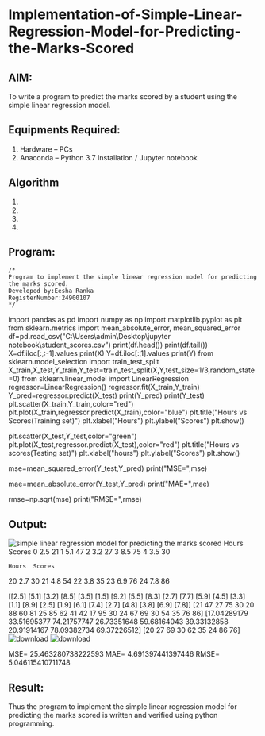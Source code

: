 # Implementation-of-Simple-Linear-Regression-Model-for-Predicting-the-Marks-Scored

## AIM:
To write a program to predict the marks scored by a student using the simple linear regression model.

## Equipments Required:
1. Hardware – PCs
2. Anaconda – Python 3.7 Installation / Jupyter notebook

## Algorithm
1. 
2. 
3. 
4. 

## Program:
```
/*
Program to implement the simple linear regression model for predicting the marks scored.
Developed by:Eesha Ranka
RegisterNumber:24900107 
*/
```
import pandas as pd
import numpy as np
import matplotlib.pyplot as plt
from sklearn.metrics import mean_absolute_error, mean_squared_error
df=pd.read_csv("C:\\Users\\admin\\Desktop\\jupyter notebook\\student_scores.csv")
print(df.head())
print(df.tail())
X=df.iloc[:,:-1].values
print(X)
Y=df.iloc[:,1].values
print(Y)
from sklearn.model_selection import train_test_split
X_train,X_test,Y_train,Y_test=train_test_split(X,Y,test_size=1/3,random_state=0)
from sklearn.linear_model import LinearRegression
regressor=LinearRegression()
regressor.fit(X_train,Y_train)
Y_pred=regressor.predict(X_test)
print(Y_pred)
print(Y_test)
plt.scatter(X_train,Y_train,color="red")
plt.plot(X_train,regressor.predict(X_train),color="blue")
plt.title("Hours vs Scores(Training set)")
plt.xlabel("Hours")
plt.ylabel("Scores")
plt.show()

plt.scatter(X_test,Y_test,color="green")
plt.plot(X_test,regressor.predict(X_test),color="red")
plt.title("Hours vs scores(Testing set)")
plt.xlabel("hours")
plt.ylabel("Scores")
plt.show()

mse=mean_squared_error(Y_test,Y_pred)
print("MSE=",mse)

mae=mean_absolute_error(Y_test,Y_pred)
print("MAE=",mae)

rmse=np.sqrt(mse)
print("RMSE=",rmse)

## Output:
![simple linear regression model for predicting the marks scored](sam.png)
   Hours  Scores
0    2.5      21
1    5.1      47
2    3.2      27
3    8.5      75
4    3.5      30

    Hours  Scores
20    2.7      30
21    4.8      54
22    3.8      35
23    6.9      76
24    7.8      86

[[2.5]
 [5.1]
 [3.2]
 [8.5]
 [3.5]
 [1.5]
 [9.2]
 [5.5]
 [8.3]
 [2.7]
 [7.7]
 [5.9]
 [4.5]
 [3.3]
 [1.1]
 [8.9]
 [2.5]
 [1.9]
 [6.1]
 [7.4]
 [2.7]
 [4.8]
 [3.8]
 [6.9]
 [7.8]]
[21 47 27 75 30 20 88 60 81 25 85 62 41 42 17 95 30 24 67 69 30 54 35 76
 86]
[17.04289179 33.51695377 74.21757747 26.73351648 59.68164043 39.33132858
 20.91914167 78.09382734 69.37226512]
[20 27 69 30 62 35 24 86 76]
![download](https://github.com/user-attachments/assets/e1b0d5e2-c8ce-4981-b204-6f314a8e3212)
![download](https://github.com/user-attachments/assets/72c990af-47d6-4fd1-babb-9f207342f4ca)

MSE= 25.463280738222593
MAE= 4.691397441397446
RMSE= 5.046115410711748

## Result:
Thus the program to implement the simple linear regression model for predicting the marks scored is written and verified using python programming.
